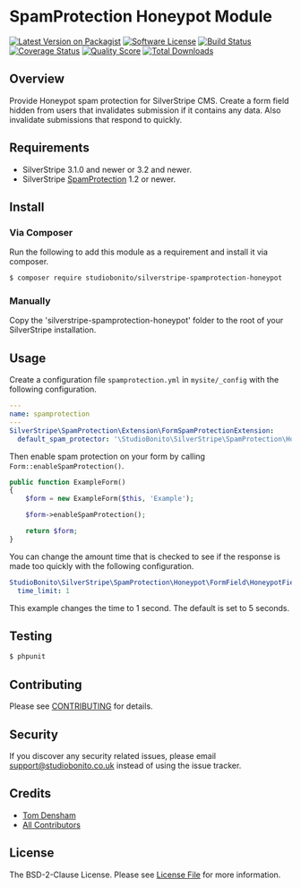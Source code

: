 # SpamProtection Honeypot Module

[![Latest Version on Packagist][ico-version]][link-packagist]
[![Software License][ico-license]](LICENSE.md)
[![Build Status][ico-travis]][link-travis]
[![Coverage Status][ico-scrutinizer]][link-scrutinizer]
[![Quality Score][ico-code-quality]][link-code-quality]
[![Total Downloads][ico-downloads]][link-downloads]

## Overview

Provide Honeypot spam protection for SilverStripe CMS.
Create a form field hidden from users that invalidates submission if it contains any data.
Also invalidate submissions that respond to quickly.

## Requirements

- SilverStripe 3.1.0 and newer or 3.2 and newer.
- SilverStripe [SpamProtection](https://github.com/silverstripe/silverstripe-spamprotection) 1.2 or newer.

## Install

### Via Composer

Run the following to add this module as a requirement and install it via composer.

```bash
$ composer require studiobonito/silverstripe-spamprotection-honeypot
```

### Manually

Copy the 'silverstripe-spamprotection-honeypot' folder to the root of your SilverStripe installation.

## Usage

Create a configuration file `spamprotection.yml` in `mysite/_config` with the following configuration.

```yaml
---
name: spamprotection
---
SilverStripe\SpamProtection\Extension\FormSpamProtectionExtension:
  default_spam_protector: '\StudioBonito\SilverStripe\SpamProtection\Honeypot\SpamProtector\HoneypotSpamProtector'
```

Then enable spam protection on your form by calling `Form::enableSpamProtection()`.

```php
public function ExampleForm()
{
    $form = new ExampleForm($this, 'Example');

    $form->enableSpamProtection();

    return $form;
}
```

You can change the amount time that is checked to see if the response is made too quickly with the following configuration.

```yaml
StudioBonito\SilverStripe\SpamProtection\Honeypot\FormField\HoneypotField:
  time_limit: 1
```

This example changes the time to 1 second. The default is set to 5 seconds.


## Testing

```bash
$ phpunit
```

## Contributing

Please see [CONTRIBUTING](CONTRIBUTING.md) for details.

## Security

If you discover any security related issues, please email support@studiobonito.co.uk instead of using the issue tracker.

## Credits

- [Tom Densham][link-author]
- [All Contributors][link-contributors]

## License

The BSD-2-Clause License. Please see [License File](LICENSE.md) for more information.

[ico-version]: https://img.shields.io/packagist/v/studiobonito/silverstripe-spamprotection-honeypot.svg?style=flat-square
[ico-license]: https://img.shields.io/badge/license-BSD-brightgreen.svg?style=flat-square
[ico-travis]: https://img.shields.io/travis/studiobonito/silverstripe-spamprotection-honeypot/master.svg?style=flat-square
[ico-scrutinizer]: https://img.shields.io/scrutinizer/coverage/g/studiobonito/silverstripe-spamprotection-honeypot.svg?style=flat-square
[ico-code-quality]: https://img.shields.io/scrutinizer/g/studiobonito/silverstripe-spamprotection-honeypot.svg?style=flat-square
[ico-downloads]: https://img.shields.io/packagist/dt/studiobonito/silverstripe-spamprotection-honeypot.svg?style=flat-square

[link-packagist]: https://packagist.org/packages/studiobonito/silverstripe-spamprotection-honeypot
[link-travis]: https://travis-ci.org/studiobonito/silverstripe-spamprotection-honeypot
[link-scrutinizer]: https://scrutinizer-ci.com/g/studiobonito/silverstripe-spamprotection-honeypot/code-structure
[link-code-quality]: https://scrutinizer-ci.com/g/studiobonito/silverstripe-spamprotection-honeypot
[link-downloads]: https://packagist.org/packages/studiobonito/silverstripe-spamprotection-honeypot
[link-author]: https://github.com/nedmas
[link-contributors]: ../../contributors